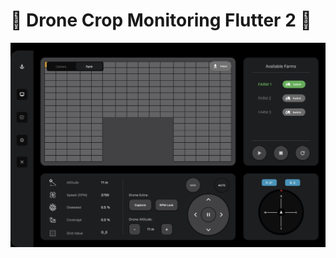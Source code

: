 # 🌟 Drone Crop Monitoring Flutter 2 🌟

![DESK UI](https://raw.githubusercontent.com/jashanpreet-singh-99/Drone_crop_monitoring_flutter_2/main/assets/screenshot_1.png)

